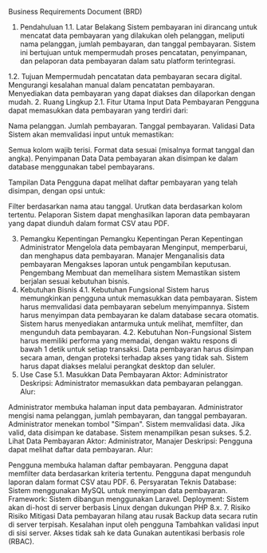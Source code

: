 Business Requirements Document (BRD)
1. Pendahuluan
1.1. Latar Belakang
Sistem pembayaran ini dirancang untuk mencatat data pembayaran yang dilakukan oleh pelanggan, meliputi nama pelanggan, jumlah pembayaran, dan tanggal pembayaran. Sistem ini bertujuan untuk mempermudah proses pencatatan, penyimpanan, dan pelaporan data pembayaran dalam satu platform terintegrasi.

1.2. Tujuan
Mempermudah pencatatan data pembayaran secara digital.
Mengurangi kesalahan manual dalam pencatatan pembayaran.
Menyediakan data pembayaran yang dapat diakses dan dilaporkan dengan mudah.
2. Ruang Lingkup
2.1. Fitur Utama
Input Data Pembayaran
Pengguna dapat memasukkan data pembayaran yang terdiri dari:

Nama pelanggan.
Jumlah pembayaran.
Tanggal pembayaran.
Validasi Data
Sistem akan memvalidasi input untuk memastikan:

Semua kolom wajib terisi.
Format data sesuai (misalnya format tanggal dan angka).
Penyimpanan Data
Data pembayaran akan disimpan ke dalam database menggunakan tabel pembayarans.

Tampilan Data
Pengguna dapat melihat daftar pembayaran yang telah disimpan, dengan opsi untuk:

Filter berdasarkan nama atau tanggal.
Urutkan data berdasarkan kolom tertentu.
Pelaporan
Sistem dapat menghasilkan laporan data pembayaran yang dapat diunduh dalam format CSV atau PDF.

3. Pemangku Kepentingan
Pemangku Kepentingan	Peran	Kepentingan
Administrator	Mengelola data pembayaran	Menginput, memperbarui, dan menghapus data pembayaran.
Manajer	Menganalisis data pembayaran	Mengakses laporan untuk pengambilan keputusan.
Pengembang	Membuat dan memelihara sistem	Memastikan sistem berjalan sesuai kebutuhan bisnis.
4. Kebutuhan Bisnis
4.1. Kebutuhan Fungsional
Sistem harus memungkinkan pengguna untuk memasukkan data pembayaran.
Sistem harus memvalidasi data pembayaran sebelum menyimpannya.
Sistem harus menyimpan data pembayaran ke dalam database secara otomatis.
Sistem harus menyediakan antarmuka untuk melihat, memfilter, dan mengunduh data pembayaran.
4.2. Kebutuhan Non-Fungsional
Sistem harus memiliki performa yang memadai, dengan waktu respons di bawah 1 detik untuk setiap transaksi.
Data pembayaran harus disimpan secara aman, dengan proteksi terhadap akses yang tidak sah.
Sistem harus dapat diakses melalui perangkat desktop dan seluler.
5. Use Case
5.1. Masukkan Data Pembayaran
Aktor: Administrator
Deskripsi: Administrator memasukkan data pembayaran pelanggan.
Alur:

Administrator membuka halaman input data pembayaran.
Administrator mengisi nama pelanggan, jumlah pembayaran, dan tanggal pembayaran.
Administrator menekan tombol "Simpan".
Sistem memvalidasi data.
Jika valid, data disimpan ke database.
Sistem menampilkan pesan sukses.
5.2. Lihat Data Pembayaran
Aktor: Administrator, Manajer
Deskripsi: Pengguna dapat melihat daftar data pembayaran.
Alur:

Pengguna membuka halaman daftar pembayaran.
Pengguna dapat memfilter data berdasarkan kriteria tertentu.
Pengguna dapat mengunduh laporan dalam format CSV atau PDF.
6. Persyaratan Teknis
Database: Sistem menggunakan MySQL untuk menyimpan data pembayaran.
Framework: Sistem dibangun menggunakan Laravel.
Deployment: Sistem akan di-host di server berbasis Linux dengan dukungan PHP 8.x.
7. Risiko
Risiko	Mitigasi
Data pembayaran hilang atau rusak	Backup data secara rutin di server terpisah.
Kesalahan input oleh pengguna	Tambahkan validasi input di sisi server.
Akses tidak sah ke data	Gunakan autentikasi berbasis role (RBAC).
